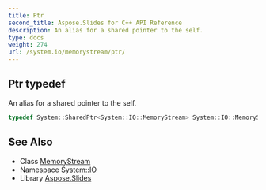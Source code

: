 ```yaml
---
title: Ptr
second_title: Aspose.Slides for C++ API Reference
description: An alias for a shared pointer to the self.
type: docs
weight: 274
url: /system.io/memorystream/ptr/
---
```

## Ptr typedef


An alias for a shared pointer to the self.

```cpp
typedef System::SharedPtr<System::IO::MemoryStream> System::IO::MemoryStream::Ptr
```

## See Also

* Class [MemoryStream](../)
* Namespace [System::IO](../../)
* Library [Aspose.Slides](../../../)